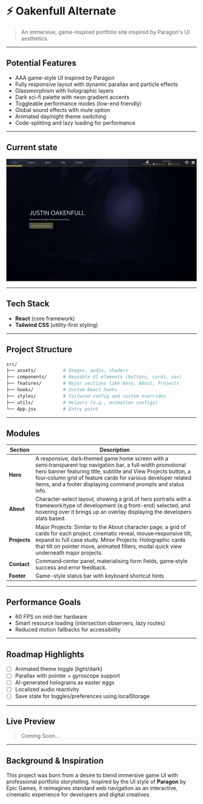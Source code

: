 # ⚡ Oakenfull Alternate

> An immersive, game-inspired portfolio site inspired by Paragon's UI aesthetics.

---

## Potential Features

- AAA game-style UI inspired by Paragon
- Fully responsive layout with dynamic parallax and particle effects
- Glassmorphism with holographic layers
- Dark sci-fi palette with neon gradient accents
- Toggleable performance modes (low-end friendly)
- Global sound effects with mute option
- Animated day/night theme switching
- Code-splitting and lazy loading for performance

---

## Current state

![Current State](/Screenshot%202025-07-20%20at%2011-24-22.png "Current State")

---

## Tech Stack

- **React** (core framework)
- **Tailwind CSS** (utility-first styling)

---

## Project Structure

```bash
src/
├── assets/          # Images, audio, shaders
├── components/      # Reusable UI elements (buttons, cards, nav)
├── features/        # Major sections like Hero, About, Projects
├── hooks/           # Custom React hooks
├── styles/          # Tailwind config and custom overrides
├── utils/           # Helpers (e.g., animation configs)
└── App.jsx          # Entry point
```

---

## Modules

| Section       | Description                                                                 |
|---------------|-----------------------------------------------------------------------------|
| **Hero**      | A responsive, dark‑themed game home screen with a semi‑transparent top navigation bar, a full‑width promotional hero banner featuring title, subtitle and View Projects button, a four‑column grid of feature cards for various developer related items, and a footer displaying command prompts and status info.|
| **About**     | Character‑select layout, showing a grid of hero portraits with a framework/type of development (e.g front-end) selected, and hovering over it brings up an overlay displaying the developers stats based.|
| **Projects**  | Major Projects: Similar to the About character page, a grid of cards for each project, cinematic reveal, mouse‑responsive tilt, expand to full case study. Minor Projects: Holographic cards that tilt on pointer move, animated filters, modal quick view underneath major projects.|
| **Contact**   | Command‑center panel, materialising form fields, game‑style success and error feedback.|
| **Footer**    | Game-style status bar with keyboard shortcut hints                          |

---

## Performance Goals

- 60 FPS on mid-tier hardware
- Smart resource loading (intersection observers, lazy routes)
- Reduced motion fallbacks for accessibility

---

## Roadmap Highlights

- [ ] Animated theme toggle (light/dark)
- [ ] Parallax with pointer + gyroscope support
- [ ] AI-generated holograms as easter eggs
- [ ] Localized audio reactivity
- [ ] Save state for toggles/preferences using localStorage

---

## Live Preview

> Coming Soon...

---

## Background & Inspiration

This project was born from a desire to blend immersive game UI with professional portfolio storytelling. Inspired by the UI style of **Paragon** by Epic Games, it reimagines standard web navigation as an interactive, cinematic experience for developers and digital creatives.
